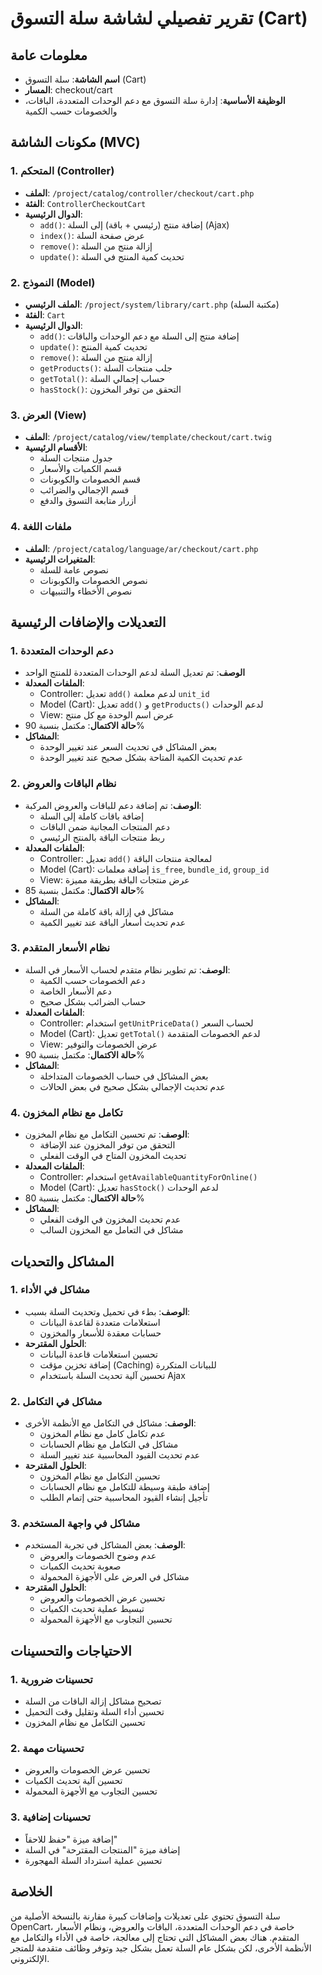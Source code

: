 # تقرير تفصيلي لشاشة سلة التسوق (Cart)

## معلومات عامة

- **اسم الشاشة**: سلة التسوق (Cart)
- **المسار**: checkout/cart
- **الوظيفة الأساسية**: إدارة سلة التسوق مع دعم الوحدات المتعددة، الباقات، والخصومات حسب الكمية

## مكونات الشاشة (MVC)

### 1. المتحكم (Controller)

- **الملف**: `/project/catalog/controller/checkout/cart.php`
- **الفئة**: `ControllerCheckoutCart`
- **الدوال الرئيسية**:
  - `add()`: إضافة منتج (رئيسي + باقة) إلى السلة (Ajax)
  - `index()`: عرض صفحة السلة
  - `remove()`: إزالة منتج من السلة
  - `update()`: تحديث كمية المنتج في السلة

### 2. النموذج (Model)

- **الملف الرئيسي**: `/project/system/library/cart.php` (مكتبة السلة)
- **الفئة**: `Cart`
- **الدوال الرئيسية**:
  - `add()`: إضافة منتج إلى السلة مع دعم الوحدات والباقات
  - `update()`: تحديث كمية المنتج
  - `remove()`: إزالة منتج من السلة
  - `getProducts()`: جلب منتجات السلة
  - `getTotal()`: حساب إجمالي السلة
  - `hasStock()`: التحقق من توفر المخزون

### 3. العرض (View)

- **الملف**: `/project/catalog/view/template/checkout/cart.twig`
- **الأقسام الرئيسية**:
  - جدول منتجات السلة
  - قسم الكميات والأسعار
  - قسم الخصومات والكوبونات
  - قسم الإجمالي والضرائب
  - أزرار متابعة التسوق والدفع

### 4. ملفات اللغة

- **الملف**: `/project/catalog/language/ar/checkout/cart.php`
- **المتغيرات الرئيسية**:
  - نصوص عامة للسلة
  - نصوص الخصومات والكوبونات
  - نصوص الأخطاء والتنبيهات

## التعديلات والإضافات الرئيسية

### 1. دعم الوحدات المتعددة

- **الوصف**: تم تعديل السلة لدعم الوحدات المتعددة للمنتج الواحد
- **الملفات المعدلة**:
  - Controller: تعديل `add()` لدعم معلمة `unit_id`
  - Model (Cart): تعديل `add()` و `getProducts()` لدعم الوحدات
  - View: عرض اسم الوحدة مع كل منتج
- **حالة الاكتمال**: مكتمل بنسبة 90%
- **المشاكل**:
  - بعض المشاكل في تحديث السعر عند تغيير الوحدة
  - عدم تحديث الكمية المتاحة بشكل صحيح عند تغيير الوحدة

### 2. نظام الباقات والعروض

- **الوصف**: تم إضافة دعم للباقات والعروض المركبة:
  - إضافة باقات كاملة إلى السلة
  - دعم المنتجات المجانية ضمن الباقات
  - ربط منتجات الباقة بالمنتج الرئيسي
- **الملفات المعدلة**:
  - Controller: تعديل `add()` لمعالجة منتجات الباقة
  - Model (Cart): إضافة معلمات `is_free`, `bundle_id`, `group_id`
  - View: عرض منتجات الباقة بطريقة مميزة
- **حالة الاكتمال**: مكتمل بنسبة 85%
- **المشاكل**:
  - مشاكل في إزالة باقة كاملة من السلة
  - عدم تحديث أسعار الباقة عند تغيير الكمية

### 3. نظام الأسعار المتقدم

- **الوصف**: تم تطوير نظام متقدم لحساب الأسعار في السلة:
  - دعم الخصومات حسب الكمية
  - دعم الأسعار الخاصة
  - حساب الضرائب بشكل صحيح
- **الملفات المعدلة**:
  - Controller: استخدام `getUnitPriceData()` لحساب السعر
  - Model (Cart): تعديل `getTotal()` لدعم الخصومات المتقدمة
  - View: عرض الخصومات والتوفير
- **حالة الاكتمال**: مكتمل بنسبة 90%
- **المشاكل**:
  - بعض المشاكل في حساب الخصومات المتداخلة
  - عدم تحديث الإجمالي بشكل صحيح في بعض الحالات

### 4. تكامل مع نظام المخزون

- **الوصف**: تم تحسين التكامل مع نظام المخزون:
  - التحقق من توفر المخزون عند الإضافة
  - تحديث المخزون المتاح في الوقت الفعلي
- **الملفات المعدلة**:
  - Controller: استخدام `getAvailableQuantityForOnline()`
  - Model (Cart): تعديل `hasStock()` لدعم الوحدات
- **حالة الاكتمال**: مكتمل بنسبة 80%
- **المشاكل**:
  - عدم تحديث المخزون في الوقت الفعلي
  - مشاكل في التعامل مع المخزون السالب

## المشاكل والتحديات

### 1. مشاكل في الأداء

- **الوصف**: بطء في تحميل وتحديث السلة بسبب:
  - استعلامات متعددة لقاعدة البيانات
  - حسابات معقدة للأسعار والمخزون
- **الحلول المقترحة**:
  - تحسين استعلامات قاعدة البيانات
  - إضافة تخزين مؤقت (Caching) للبيانات المتكررة
  - تحسين آلية تحديث السلة باستخدام Ajax

### 2. مشاكل في التكامل

- **الوصف**: مشاكل في التكامل مع الأنظمة الأخرى:
  - عدم تكامل كامل مع نظام المخزون
  - مشاكل في التكامل مع نظام الحسابات
  - عدم تحديث القيود المحاسبية عند تغيير السلة
- **الحلول المقترحة**:
  - تحسين التكامل مع نظام المخزون
  - إضافة طبقة وسيطة للتكامل مع نظام الحسابات
  - تأجيل إنشاء القيود المحاسبية حتى إتمام الطلب

### 3. مشاكل في واجهة المستخدم

- **الوصف**: بعض المشاكل في تجربة المستخدم:
  - عدم وضوح الخصومات والعروض
  - صعوبة تحديث الكميات
  - مشاكل في العرض على الأجهزة المحمولة
- **الحلول المقترحة**:
  - تحسين عرض الخصومات والعروض
  - تبسيط عملية تحديث الكميات
  - تحسين التجاوب مع الأجهزة المحمولة

## الاحتياجات والتحسينات

### 1. تحسينات ضرورية

- تصحيح مشاكل إزالة الباقات من السلة
- تحسين أداء السلة وتقليل وقت التحميل
- تحسين التكامل مع نظام المخزون

### 2. تحسينات مهمة

- تحسين عرض الخصومات والعروض
- تحسين آلية تحديث الكميات
- تحسين التجاوب مع الأجهزة المحمولة

### 3. تحسينات إضافية

- إضافة ميزة "حفظ للاحقاً"
- إضافة ميزة "المنتجات المقترحة" في السلة
- تحسين عملية استرداد السلة المهجورة

## الخلاصة

سلة التسوق تحتوي على تعديلات وإضافات كبيرة مقارنة بالنسخة الأصلية من OpenCart، خاصة في دعم الوحدات المتعددة، الباقات والعروض، ونظام الأسعار المتقدم. هناك بعض المشاكل التي تحتاج إلى معالجة، خاصة في الأداء والتكامل مع الأنظمة الأخرى، لكن بشكل عام السلة تعمل بشكل جيد وتوفر وظائف متقدمة للمتجر الإلكتروني.
